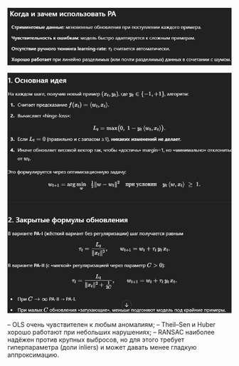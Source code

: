 ![alt text](image.png)

![alt text](image-1.png)

– OLS очень чувствителен к любым аномалиям;
– Theil–Sen и Huber хорошо работают при небольших нарушениях;
– RANSAC наиболее надёжен против крупных выбросов, но для этого требует гиперпараметра (доли inliers) и может давать менее гладкую аппроксимацию.
